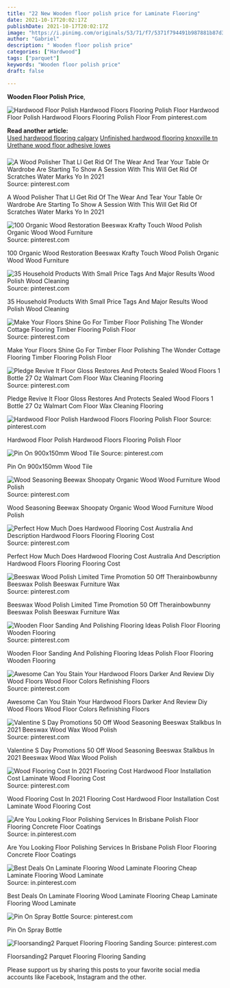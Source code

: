 ```yaml
---
title: "22 New Wooden floor polish price for Laminate Flooring"
date: 2021-10-17T20:02:17Z
publishDate: 2021-10-17T20:02:17Z
image: "https://i.pinimg.com/originals/53/71/f7/5371f794491b987881b87d3a7026628d.png"
author: "Gabriel"
description: " Wooden floor polish price"
categories: ["Hardwood"]
tags: ["parquet"]
keywords: "Wooden floor polish price"
draft: false

---
```

<!-- Head tag Code -->
**Wooden Floor Polish Price**, 

![Hardwood Floor Polish Hardwood Floors Flooring Polish Floor](https://i.pinimg.com/originals/ee/dd/f7/eeddf7302cc66f5b233c465adf61d272.jpg "Hardwood Floor Polish Hardwood Floors Flooring Polish Floor")
Hardwood Floor Polish Hardwood Floors Flooring Polish Floor From pinterest.com

**Read another article:**  
[Used hardwood flooring calgary](/used-hardwood-flooring-calgary/)
[Unfinished hardwood flooring knoxville tn](/unfinished-hardwood-flooring-knoxville-tn/)
[Urethane wood floor adhesive lowes](/urethane-wood-floor-adhesive-lowes/)




### 

 


![A Wood Polisher That Ll Get Rid Of The Wear And Tear Your Table Or Wardrobe Are Starting To Show A Session With This Will Get Rid Of Scratches Water Marks Yo In 2021](https://i.pinimg.com/originals/e2/51/36/e25136cdc12e5506d48a61d3a395d532.png "A Wood Polisher That Ll Get Rid Of The Wear And Tear Your Table Or Wardrobe Are Starting To Show A Session With This Will Get Rid Of Scratches Water Marks Yo In 2021")
Source: pinterest.com

A Wood Polisher That Ll Get Rid Of The Wear And Tear Your Table Or Wardrobe Are Starting To Show A Session With This Will Get Rid Of Scratches Water Marks Yo In 2021  

![100 Organic Wood Restoration Beeswax Krafty Touch Wood Polish Organic Wood Wood Furniture](https://i.pinimg.com/originals/b0/4f/1e/b04f1efd27af9c9ea6049f5a0a0b126e.jpg "100 Organic Wood Restoration Beeswax Krafty Touch Wood Polish Organic Wood Wood Furniture")
Source: pinterest.com

100 Organic Wood Restoration Beeswax Krafty Touch Wood Polish Organic Wood Wood Furniture  

![35 Household Products With Small Price Tags And Major Results Wood Polish Wood Cleaning](https://i.pinimg.com/originals/1d/27/c7/1d27c793c7d123e921e87c37bae498c3.jpg "35 Household Products With Small Price Tags And Major Results Wood Polish Wood Cleaning")
Source: pinterest.com

35 Household Products With Small Price Tags And Major Results Wood Polish Wood Cleaning  

![Make Your Floors Shine Go For Timber Floor Polishing The Wonder Cottage Flooring Timber Flooring Polish Floor](https://i.pinimg.com/474x/7f/64/6f/7f646f35dbd744cffdcbfd2f87cd7043.jpg "Make Your Floors Shine Go For Timber Floor Polishing The Wonder Cottage Flooring Timber Flooring Polish Floor")
Source: pinterest.com

Make Your Floors Shine Go For Timber Floor Polishing The Wonder Cottage Flooring Timber Flooring Polish Floor  

![Pledge Revive It Floor Gloss Restores And Protects Sealed Wood Floors 1 Bottle 27 Oz Walmart Com Floor Wax Cleaning Flooring](https://i.pinimg.com/474x/54/0c/5c/540c5c1c2c308c3a0a3ab05a8c590601.jpg "Pledge Revive It Floor Gloss Restores And Protects Sealed Wood Floors 1 Bottle 27 Oz Walmart Com Floor Wax Cleaning Flooring")
Source: pinterest.com

Pledge Revive It Floor Gloss Restores And Protects Sealed Wood Floors 1 Bottle 27 Oz Walmart Com Floor Wax Cleaning Flooring  

![Hardwood Floor Polish Hardwood Floors Flooring Polish Floor](https://i.pinimg.com/originals/ee/dd/f7/eeddf7302cc66f5b233c465adf61d272.jpg "Hardwood Floor Polish Hardwood Floors Flooring Polish Floor")
Source: pinterest.com

Hardwood Floor Polish Hardwood Floors Flooring Polish Floor  

![Pin On 900x150mm Wood Tile](https://i.pinimg.com/736x/79/38/ee/7938ee1c530dc003330b49a0c3dd10ba.jpg "Pin On 900x150mm Wood Tile")
Source: pinterest.com

Pin On 900x150mm Wood Tile  

![Wood Seasoning Beewax Shoopaty Organic Wood Wood Furniture Wood Polish](https://i.pinimg.com/originals/46/ec/89/46ec89e2b77dd7d1d504c1de157a91c0.jpg "Wood Seasoning Beewax Shoopaty Organic Wood Wood Furniture Wood Polish")
Source: pinterest.com

Wood Seasoning Beewax Shoopaty Organic Wood Wood Furniture Wood Polish  

![Perfect How Much Does Hardwood Flooring Cost Australia And Description Hardwood Floors Flooring Flooring Cost](https://i.pinimg.com/736x/87/0f/da/870fdad61c51426e1e142dc4316ca415.jpg "Perfect How Much Does Hardwood Flooring Cost Australia And Description Hardwood Floors Flooring Flooring Cost")
Source: pinterest.com

Perfect How Much Does Hardwood Flooring Cost Australia And Description Hardwood Floors Flooring Flooring Cost  

![Beeswax Wood Polish Limited Time Promotion 50 Off Therainbowbunny Beeswax Polish Beeswax Furniture Wax](https://i.pinimg.com/474x/c6/e7/fb/c6e7fbc0a02cdd34ae5da4cfee178de4.jpg "Beeswax Wood Polish Limited Time Promotion 50 Off Therainbowbunny Beeswax Polish Beeswax Furniture Wax")
Source: pinterest.com

Beeswax Wood Polish Limited Time Promotion 50 Off Therainbowbunny Beeswax Polish Beeswax Furniture Wax  

![Wooden Floor Sanding And Polishing Flooring Ideas Polish Floor Flooring Wooden Flooring](https://i.pinimg.com/originals/67/81/d8/6781d8a5252ba9eb910df378355e209c.jpg "Wooden Floor Sanding And Polishing Flooring Ideas Polish Floor Flooring Wooden Flooring")
Source: pinterest.com

Wooden Floor Sanding And Polishing Flooring Ideas Polish Floor Flooring Wooden Flooring  

![Awesome Can You Stain Your Hardwood Floors Darker And Review Diy Wood Floors Wood Floor Colors Refinishing Floors](https://i.pinimg.com/originals/ac/fb/3b/acfb3bcbcf35fb0de2779ff780210c50.jpg "Awesome Can You Stain Your Hardwood Floors Darker And Review Diy Wood Floors Wood Floor Colors Refinishing Floors")
Source: pinterest.com

Awesome Can You Stain Your Hardwood Floors Darker And Review Diy Wood Floors Wood Floor Colors Refinishing Floors  

![Valentine S Day Promotions 50 Off Wood Seasoning Beeswax Stalkbus In 2021 Beeswax Wood Wax Wood Polish](https://i.pinimg.com/736x/5f/5a/71/5f5a7106a6a2b88cb1bcec9ac7ebd0a2.jpg "Valentine S Day Promotions 50 Off Wood Seasoning Beeswax Stalkbus In 2021 Beeswax Wood Wax Wood Polish")
Source: pinterest.com

Valentine S Day Promotions 50 Off Wood Seasoning Beeswax Stalkbus In 2021 Beeswax Wood Wax Wood Polish  

![Wood Flooring Cost In 2021 Flooring Cost Hardwood Floor Installation Cost Laminate Wood Flooring Cost](https://i.pinimg.com/originals/3e/4e/db/3e4edbcae1349cfd3f1b232583775083.jpg "Wood Flooring Cost In 2021 Flooring Cost Hardwood Floor Installation Cost Laminate Wood Flooring Cost")
Source: pinterest.com

Wood Flooring Cost In 2021 Flooring Cost Hardwood Floor Installation Cost Laminate Wood Flooring Cost  

![Are You Looking Floor Polishing Services In Brisbane Polish Floor Flooring Concrete Floor Coatings](https://i.pinimg.com/474x/9d/90/a0/9d90a0d76ba4e6f469e5eb97b720c132.jpg "Are You Looking Floor Polishing Services In Brisbane Polish Floor Flooring Concrete Floor Coatings")
Source: in.pinterest.com

Are You Looking Floor Polishing Services In Brisbane Polish Floor Flooring Concrete Floor Coatings  

![Best Deals On Laminate Flooring Wood Laminate Flooring Cheap Laminate Flooring Wood Laminate](https://i.pinimg.com/originals/4d/8b/51/4d8b5112736a87ce3bf390a1f27396fc.jpg "Best Deals On Laminate Flooring Wood Laminate Flooring Cheap Laminate Flooring Wood Laminate")
Source: in.pinterest.com

Best Deals On Laminate Flooring Wood Laminate Flooring Cheap Laminate Flooring Wood Laminate  

![Pin On Spray Bottle](https://i.pinimg.com/originals/a3/ef/5a/a3ef5a9ebe14d418356caf9efd9bcdc5.jpg "Pin On Spray Bottle")
Source: pinterest.com

Pin On Spray Bottle  

![Floorsanding2 Parquet Flooring Flooring Sanding](https://i.pinimg.com/originals/53/71/f7/5371f794491b987881b87d3a7026628d.png "Floorsanding2 Parquet Flooring Flooring Sanding")
Source: pinterest.com

Floorsanding2 Parquet Flooring Flooring Sanding  

Please support us by sharing this posts to your favorite social media accounts like Facebook, Instagram and the other.


